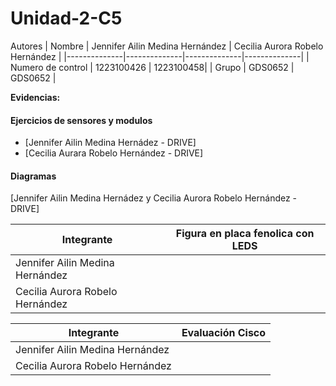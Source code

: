 # Unidad-2-C5
Autores
| Nombre | Jennifer Ailin Medina Hernández | Cecilia Aurora Robelo Hernández |
|--------------|--------------|--------------|--------------|
| Numero de control | 1223100426 | 1223100458|
| Grupo | GDS0652 | GDS0652 |

**Evidencias:**
#### **Ejercicios de sensores y modulos**
- [Jennifer Ailin Medina Hernádez - DRIVE]
- [Cecilia Aurara Robelo Hernández - DRIVE]

#### **Diagramas**
[Jennifer Ailin Medina Hernádez y Cecilia Aurora Robelo Hernández - DRIVE]

| Integrante |Figura en placa fenolica con LEDS |
|--------------|--------------|
|Jennifer Ailin Medina Hernández | |
| Cecilia Aurora Robelo Hernández ||

| Integrante | Evaluación Cisco |
|--------------|--------------|
|Jennifer Ailin Medina Hernández | |
| Cecilia Aurora Robelo Hernández ||
